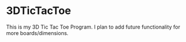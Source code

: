 # 3DTicTacToe
This is my 3D Tic Tac Toe Program. I plan to add future functionality for more boards/dimensions.
